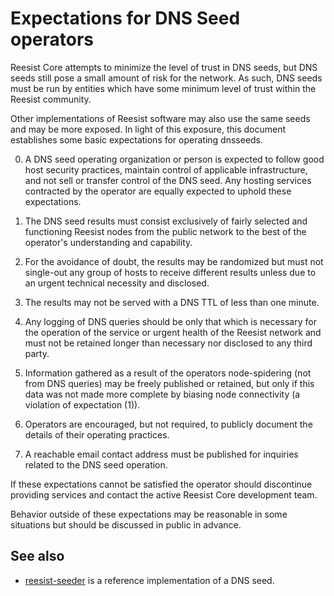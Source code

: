 Expectations for DNS Seed operators
====================================

Reesist Core attempts to minimize the level of trust in DNS seeds,
but DNS seeds still pose a small amount of risk for the network.
As such, DNS seeds must be run by entities which have some minimum
level of trust within the Reesist community.

Other implementations of Reesist software may also use the same
seeds and may be more exposed. In light of this exposure, this
document establishes some basic expectations for operating dnsseeds.

0. A DNS seed operating organization or person is expected to follow good
host security practices, maintain control of applicable infrastructure,
and not sell or transfer control of the DNS seed. Any hosting services
contracted by the operator are equally expected to uphold these expectations.

1. The DNS seed results must consist exclusively of fairly selected and
functioning Reesist nodes from the public network to the best of the
operator's understanding and capability.

2. For the avoidance of doubt, the results may be randomized but must not
single-out any group of hosts to receive different results unless due to an
urgent technical necessity and disclosed.

3. The results may not be served with a DNS TTL of less than one minute.

4. Any logging of DNS queries should be only that which is necessary
for the operation of the service or urgent health of the Reesist
network and must not be retained longer than necessary nor disclosed
to any third party.

5. Information gathered as a result of the operators node-spidering
(not from DNS queries) may be freely published or retained, but only
if this data was not made more complete by biasing node connectivity
(a violation of expectation (1)).

6. Operators are encouraged, but not required, to publicly document the
details of their operating practices.

7. A reachable email contact address must be published for inquiries
related to the DNS seed operation.

If these expectations cannot be satisfied the operator should
discontinue providing services and contact the active Reesist
Core development team.

Behavior outside of these expectations may be reasonable in some
situations but should be discussed in public in advance.

See also
----------
- [reesist-seeder](https://github.com/nightlyreesist/reesist-seeder) is a reference implementation of a DNS seed.
